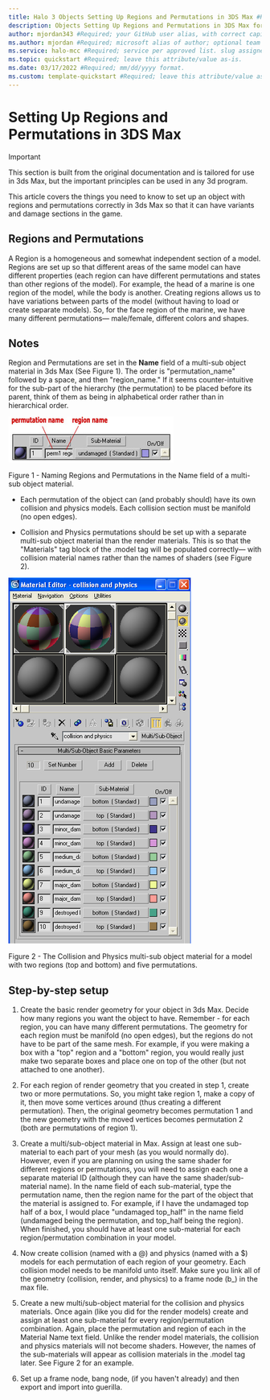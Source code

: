 ```yaml
---
title: Halo 3 Objects Setting Up Regions and Permutations in 3DS Max #Required; page title is displayed in search results. Include the brand.
description: Objects Setting Up Regions and Permutations in 3DS Max for Halo 3 Modding Documentation. #Required; article description that is displayed in search results. 
author: mjordan343 #Required; your GitHub user alias, with correct capitalization.
ms.author: mjordan #Required; microsoft alias of author; optional team alias.
ms.service: halo-mcc #Required; service per approved list. slug assigned by ACOM.
ms.topic: quickstart #Required; leave this attribute/value as-is.
ms.date: 03/17/2022 #Required; mm/dd/yyyy format.
ms.custom: template-quickstart #Required; leave this attribute/value as-is.
---
```


# Setting Up Regions and Permutations in 3DS Max

> [!IMPORTANT]
> This section is built from the original documentation and is tailored for use in 3ds Max, but the important principles can be used in any 3d program.

This article covers the things you need to know to set up an object with regions and permutations correctly in 3ds Max so that it can have variants and damage sections in the game.

## **Regions and Permutation**s

A Region is a homogeneous and somewhat independent section of a model. Regions are set up so that different areas of the same model can have different properties (each region can have different permutations and states than other regions of the model). For example, the head of a marine is one region of the model, while the body is another. Creating regions allows us to have variations between parts of the model (without having to load or create separate models). So, for the face region of the marine, we have many different permutations— male/female, different colors and shapes.

## **Notes**

Region and Permutations are set in the **Name** field of a multi-sub object material in 3ds Max (See Figure 1). The order is "permutation_name" followed by a space, and then "region_name." If it seems counter-intuitive for the sub-part of the hierarchy (the permutation) to be placed before its parent, think of them as being in alphabetical order rather than in hierarchical order.

![View of the material in 3 d s max with labels for the permutation name, exampled as perm 1, and the region name, exampled as region to make the name of the material perm 1 region.](./media/H3_Objects_Naming.png)

Figure 1 - Naming Regions and Permutations in the Name field of a multi-sub object material.

- Each permutation of the object can (and probably should) have its own collision and physics models. Each collision section must be manifold (no open edges).

- Collision and Physics permutations should be set up with a separate multi-sub object material than the render materials. This is so that the "Materials" tag block of the .model tag will be populated correctly— with collision material names rather than the names of shaders (see Figure 2).

![View of the material edtior in 3 d s max listing all materials with naming to define them as different types such as medium damage or major damage.](./media/H3_Objects_CollisionPhysicsMaterial.png)

Figure 2 - The Collision and Physics multi-sub object material for a model with two regions (top and bottom) and five permutations.

## **Step-by-step setup**

1. Create the basic render geometry for your object in 3ds Max. Decide how many regions you want the object to have. Remember - for each region, you can have many different permutations. The geometry for each region must be manifold (no open edges), but the regions do not have to be part of the same mesh. For example, if you were making a box with a "top" region and a "bottom" region, you would really just make two separate boxes and place one on top of the other (but not attached to one another).

1. For each region of render geometry that you created in step 1, create two or more permutations. So, you might take region 1, make a copy of it, then move some vertices around (thus creating a different permutation). Then, the original geometry becomes permutation 1 and the new geometry with the moved vertices becomes permutation 2 (both are permutations of region 1).

1. Create a multi/sub-object material in Max. Assign at least one sub-material to each part of your mesh (as you would normally do). However, even if you are planning on using the same shader for different regions or permutations, you will need to assign each one a separate material ID (although they can have the same shader/sub-material name). In the name field of each sub-material, type the permutation name, then the region name for the part of the object that the material is assigned to. For example, if I have the undamaged top half of a box, I would place "undamaged top_half" in the name field (undamaged being the permutation, and top_half being the region). When finished, you should have at least one sub-material for each region/permutation combination in your model.

1. Now create collision (named with a @) and physics (named with a $) models for each permutation of each region of your geometry. Each collision model needs to be manifold unto itself. Make sure you link all of the geometry (collision, render, and physics) to a frame node (b_) in the max file.

1. Create a new multi/sub-object material for the collision and physics materials. Once again (like you did for the render models) create and assign at least one sub-material for every region/permutation combination. Again, place the permutation and region of each in the Material Name text field. Unlike the render model materials, the collision and physics materials will not become shaders. However, the names of the sub-materials will appear as collision materials in the .model tag later. See Figure 2 for an example.

1. Set up a frame node, bang node, (if you haven't already) and then export and import into guerilla.

